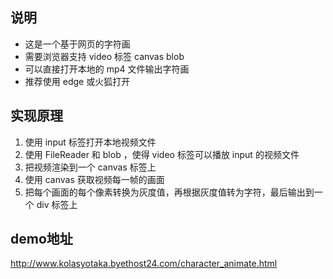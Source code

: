 ## 说明
- 这是一个基于网页的字符画
- 需要浏览器支持 video 标签 canvas blob
- 可以直接打开本地的 mp4 文件输出字符画
- 推荐使用 edge 或火狐打开

## 实现原理
1. 使用 input 标签打开本地视频文件
2. 使用 FileReader 和 blob ，使得 video 标签可以播放 input 的视频文件
3. 把视频渲染到一个 canvas 标签上
4. 使用 canvas 获取视频每一帧的画面
5. 把每个画面的每个像素转换为灰度值，再根据灰度值转为字符，最后输出到一个 div 标签上

## demo地址
http://www.kolasyotaka.byethost24.com/character_animate.html
